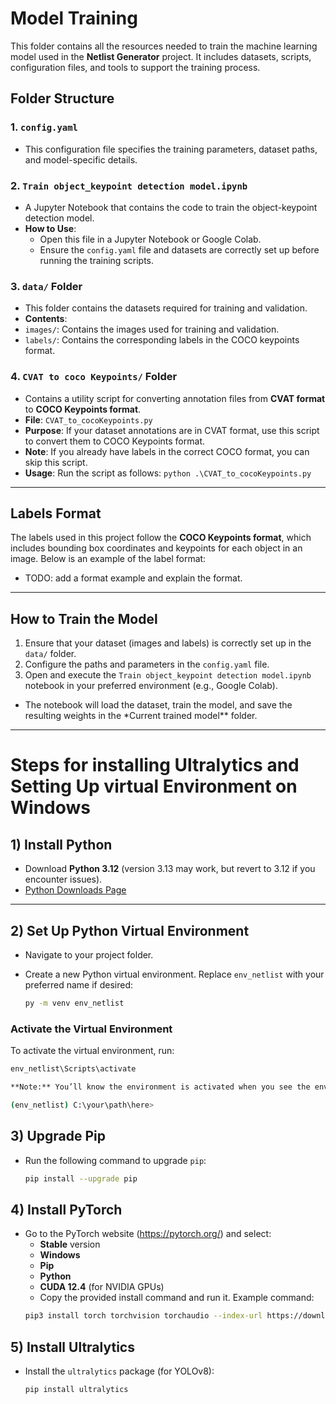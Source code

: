 # **Model Training**

This folder contains all the resources needed to train the machine learning model used in the **Netlist Generator** project. It includes datasets, scripts, configuration files, and tools to support the training process.

## **Folder Structure**

### **1. `config.yaml`**

-   This configuration file specifies the training parameters, dataset paths, and model-specific details.

### **2. `Train object_keypoint detection model.ipynb`**

-   A Jupyter Notebook that contains the code to train the object-keypoint detection model.
-   **How to Use**:
    -   Open this file in a Jupyter Notebook or Google Colab.
    -   Ensure the `config.yaml` file and datasets are correctly set up before running the training scripts.

### **3. `data/` Folder**

-   This folder contains the datasets required for training and validation.
-   **Contents**:
-   `images/`: Contains the images used for training and validation.
-   `labels/`: Contains the corresponding labels in the COCO keypoints format.

### **4. `CVAT to coco Keypoints/` Folder**

-   Contains a utility script for converting annotation files from **CVAT format** to **COCO Keypoints format**.
-   **File**: `CVAT_to_cocoKeypoints.py`
-   **Purpose**: If your dataset annotations are in CVAT format, use this script to convert them to COCO Keypoints format.
-   **Note**: If you already have labels in the correct COCO format, you can skip this script.
-   **Usage**: Run the script as follows:
    `python .\CVAT_to_cocoKeypoints.py`

---

## **Labels Format**

The labels used in this project follow the **COCO Keypoints format**, which includes bounding box coordinates and keypoints for each object in an image. Below is an example of the label format:

-   TODO: add a format example and explain the format.

---

## **How to Train the Model**

1. Ensure that your dataset (images and labels) is correctly set up in the `data/` folder.
2. Configure the paths and parameters in the `config.yaml` file.
3. Open and execute the `Train object_keypoint detection model.ipynb` notebook in your preferred environment (e.g., Google Colab).

-   The notebook will load the dataset, train the model, and save the resulting weights in the \*Current trained model\*\* folder.

---

# Steps for installing Ultralytics and Setting Up virtual Environment on Windows

## 1) Install Python

-   Download **Python 3.12** (version 3.13 may work, but revert to 3.12 if you encounter issues).
-   [Python Downloads Page](https://www.python.org/downloads/)

---

## 2) Set Up Python Virtual Environment

-   Navigate to your project folder.

-   Create a new Python virtual environment. Replace `env_netlist` with your preferred name if desired:
    ```bash
    py -m venv env_netlist
    ```

### Activate the Virtual Environment

To activate the virtual environment, run:

````bash
env_netlist\Scripts\activate

**Note:** You’ll know the environment is activated when you see the environment name in parentheses before the command prompt:

(env_netlist) C:\your\path\here>
````

## 3) Upgrade Pip

-   Run the following command to upgrade `pip`:
    ```bash
    pip install --upgrade pip
    ```

## 4) Install PyTorch

-   Go to the PyTorch website (https://pytorch.org/) and select:
    -   **Stable** version
    -   **Windows**
    -   **Pip**
    -   **Python**
    -   **CUDA 12.4** (for NVIDIA GPUs)
    -   Copy the provided install command and run it.
        Example command:
    ```bash
    pip3 install torch torchvision torchaudio --index-url https://download.pytorch.org/whl/cu124
    ```

## 5) Install Ultralytics

-   Install the `ultralytics` package (for YOLOv8):
    ```bash
    pip install ultralytics
    ```
